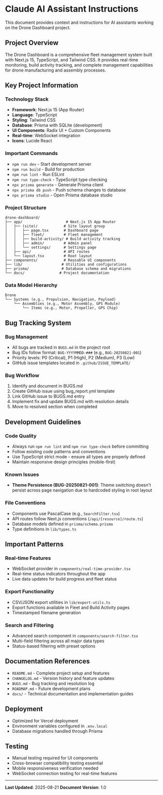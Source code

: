 # Claude AI Assistant Instructions

This document provides context and instructions for AI assistants working on the Drone Dashboard project.

## Project Overview

The Drone Dashboard is a comprehensive fleet management system built with Next.js 15, TypeScript, and Tailwind CSS. It provides real-time monitoring, build activity tracking, and complete management capabilities for drone manufacturing and assembly processes.

## Key Project Information

### Technology Stack
- **Framework**: Next.js 15 (App Router)
- **Language**: TypeScript
- **Styling**: Tailwind CSS
- **Database**: Prisma with SQLite (development)
- **UI Components**: Radix UI + Custom Components
- **Real-time**: WebSocket integration
- **Icons**: Lucide React

### Important Commands
- `npm run dev` - Start development server
- `npm run build` - Build for production
- `npm run lint` - Run ESLint
- `npm run type-check` - TypeScript type checking
- `npx prisma generate` - Generate Prisma client
- `npx prisma db push` - Push schema changes to database
- `npx prisma studio` - Open Prisma database studio

### Project Structure
```
drone-dashboard/
├── app/                    # Next.js 15 App Router
│   ├── (site)/            # Site layout group
│   │   ├── page.tsx       # Dashboard page
│   │   ├── fleet/         # Fleet management
│   │   ├── build-activity/ # Build activity tracking
│   │   ├── admin/         # Admin panel
│   │   └── settings/      # Settings page
│   ├── api/               # API routes
│   └── layout.tsx         # Root layout
├── components/            # Reusable UI components
├── lib/                  # Utilities and configurations
├── prisma/               # Database schema and migrations
└── docs/                # Project documentation
```

### Data Model Hierarchy
```
Drone
└── Systems (e.g., Propulsion, Navigation, Payload)
    └── Assemblies (e.g., Motor Assembly, GPS Module)
        └── Items (e.g., Motor, Propeller, GPS Chip)
```

## Bug Tracking System

### Bug Management
- All bugs are tracked in `BUGS.md` in the project root
- Bug IDs follow format: `BUG-YYYYMMDD-###` (e.g., `BUG-20250821-001`)
- Priority levels: P0 (Critical), P1 (High), P2 (Medium), P3 (Low)
- GitHub issue templates located in `.github/ISSUE_TEMPLATE/`

### Bug Workflow
1. Identify and document in BUGS.md
2. Create GitHub issue using bug_report.yml template
3. Link GitHub issue to BUGS.md entry
4. Implement fix and update BUGS.md with resolution details
5. Move to resolved section when completed

## Development Guidelines

### Code Quality
- Always run `npm run lint` and `npm run type-check` before committing
- Follow existing code patterns and conventions
- Use TypeScript strict mode - ensure all types are properly defined
- Maintain responsive design principles (mobile-first)

### Known Issues
- **Theme Persistence (BUG-20250821-001)**: Theme switching doesn't persist across page navigation due to hardcoded styling in root layout

### File Conventions
- Components use PascalCase (e.g., `SearchFilter.tsx`)
- API routes follow Next.js conventions (`/api/[resource]/route.ts`)
- Database models defined in `prisma/schema.prisma`
- Type definitions in `lib/types.ts`

## Important Patterns

### Real-time Features
- WebSocket provider in `components/real-time-provider.tsx`
- Real-time status indicators throughout the app
- Live data updates for build progress and fleet status

### Export Functionality
- CSV/JSON export utilities in `lib/export-utils.ts`
- Export functions available in Fleet and Build Activity pages
- Timestamped filename generation

### Search and Filtering
- Advanced search component in `components/search-filter.tsx`
- Multi-field filtering across all major data types
- Status-based filtering with preset options

## Documentation References
- `README.md` - Complete project setup and features
- `CHANGELOG.md` - Version history and feature updates
- `BUGS.md` - Bug tracking and resolution log
- `ROADMAP.md` - Future development plans
- `docs/` - Technical documentation and implementation guides

## Deployment
- Optimized for Vercel deployment
- Environment variables configured in `.env.local`
- Database migrations handled through Prisma

## Testing
- Manual testing required for UI components
- Cross-browser compatibility testing essential
- Mobile responsiveness verification needed
- WebSocket connection testing for real-time features

---

**Last Updated**: 2025-08-21
**Document Version**: 1.0